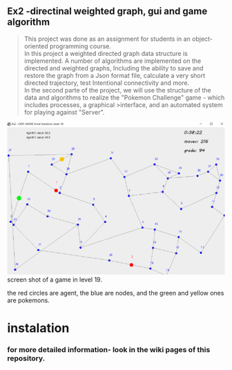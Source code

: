 ## Ex2 -directinal weighted graph, gui and game algorithm
  >This project was done as an assignment for students in an object-oriented programming course.  
  >In this project a weighted directed graph data structure is implemented.
  >A number of algorithms are implemented on the directed and weighted graphs,
  >Including the ability to save and restore the graph from a Json format file, calculate a very short directed trajectory, test
  >Intentional connectivity and more.  
  >In the second parte of the project, we will use the structure of the data and algorithms to realize the "Pokemon Challenge" game - which includes processes, a graphical       >interface, and an automated system for playing against
  >"Server".


![alt text](images/level%2019.png)
screen shot of a game in level 19.

the red circles are agent, the blue are nodes, and the green and yellow ones are pokemons.

# instalation


### for more detailed information- look in the wiki pages of this repository.

